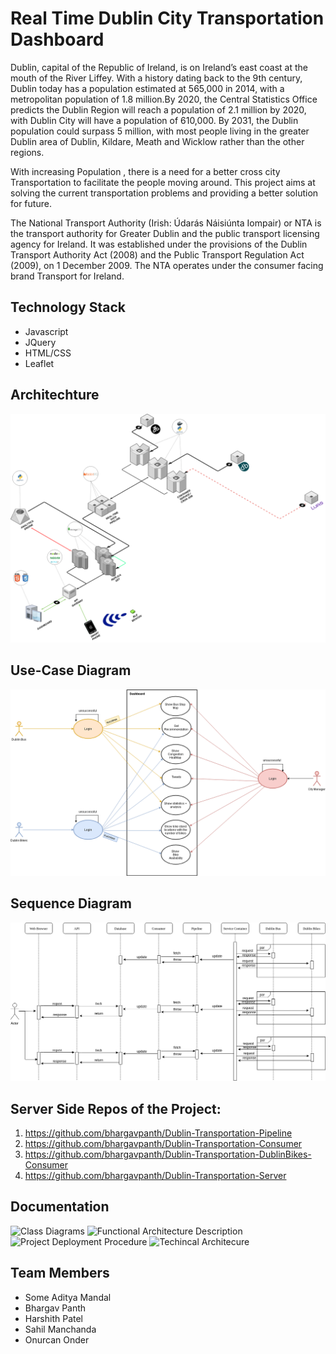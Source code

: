 # Real Time Dublin City Transportation Dashboard
Dublin, capital of the Republic of Ireland, is on Ireland’s east coast at the mouth of the River Liffey. With a history dating back to the 9th century, Dublin today has a population estimated at 565,000 in 2014, with a metropolitan population of 1.8 million.By 2020, the Central Statistics Office predicts the Dublin Region will reach a population of 2.1 million by 2020, with Dublin City will have a population of 610,000. By 2031, the Dublin population could surpass 5 million, with most people living in the greater Dublin area of Dublin, Kildare, Meath and Wicklow rather than the other regions.

With increasing Population , there is a need for a better cross city Transportation to facilitate the people moving around. This project aims at solving the current transportation problems and providing a better solution for future.

The National Transport Authority (Irish: Údarás Náisiúnta Iompair) or NTA is the transport authority for Greater Dublin and the public transport licensing agency for Ireland. It was established under the provisions of the Dublin Transport Authority Act (2008) and the Public Transport Regulation Act (2009), on 1 December 2009.
The NTA operates under the consumer facing brand Transport for Ireland.

## Technology Stack
* Javascript
* JQuery
* HTML/CSS
* Leaflet

## Architechture 
![alt text](architecture.png)

## Use-Case Diagram
![alt text](use_case.png)

## Sequence Diagram
![alt text](sequence_diagram.png)

## Server Side Repos of the Project:
1. https://github.com/bhargavpanth/Dublin-Transportation-Pipeline
2. https://github.com/bhargavpanth/Dublin-Transportation-Consumer
3. https://github.com/bhargavpanth/Dublin-Transportation-DublinBikes-Consumer
4. https://github.com/bhargavpanth/Dublin-Transportation-Server

## Documentation

![Class Diagrams](https://www.scribd.com/document/388413242/Real-Time-Dublin-City-Transportation-Dashboard-Class-Diagrams)
![Functional Architecture Description](https://www.scribd.com/document/388413254/Real-Time-Dublin-City-Transportation-Dashboard-Functional-Architecture-Description)
![Project Deployment Procedure](https://www.scribd.com/document/388413238/Real-Time-Dublin-City-Transportation-Dashboard-Project-Deployment-Procedure)
![Techincal Architecure](https://www.scribd.com/document/388413248/Real-Time-Dublin-City-Transportation-Dashboard-Technical-Arch-Documentation)

## Team Members
* Some Aditya Mandal
* Bhargav Panth
* Harshith Patel
* Sahil Manchanda
* Onurcan Onder

